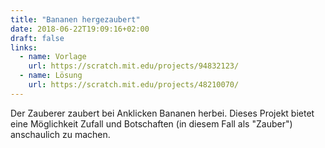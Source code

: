 ```yaml
---
title: "Bananen hergezaubert"
date: 2018-06-22T19:09:16+02:00
draft: false
links:
  - name: Vorlage
    url: https://scratch.mit.edu/projects/94832123/
  - name: Lösung
    url: https://scratch.mit.edu/projects/48210070/
---
```


Der Zauberer zaubert bei Anklicken Bananen herbei. Dieses Projekt bietet eine Möglichkeit Zufall und Botschaften (in diesem Fall als &quot;Zauber&quot;) anschaulich zu machen.
